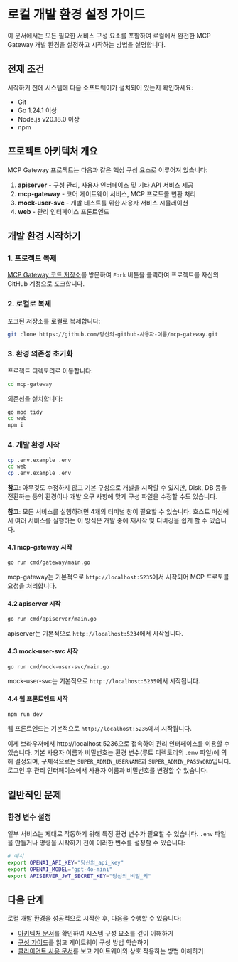 # 로컬 개발 환경 설정 가이드

이 문서에서는 모든 필요한 서비스 구성 요소를 포함하여 로컬에서 완전한 MCP Gateway 개발 환경을 설정하고 시작하는 방법을 설명합니다.

## 전제 조건

시작하기 전에 시스템에 다음 소프트웨어가 설치되어 있는지 확인하세요:

- Git
- Go 1.24.1 이상
- Node.js v20.18.0 이상
- npm

## 프로젝트 아키텍처 개요

MCP Gateway 프로젝트는 다음과 같은 핵심 구성 요소로 이루어져 있습니다:

1. **apiserver** - 구성 관리, 사용자 인터페이스 및 기타 API 서비스 제공
2. **mcp-gateway** - 코어 게이트웨이 서비스, MCP 프로토콜 변환 처리
3. **mock-user-svc** - 개발 테스트를 위한 사용자 서비스 시뮬레이션
4. **web** - 관리 인터페이스 프론트엔드

## 개발 환경 시작하기

### 1. 프로젝트 복제

[MCP Gateway 코드 저장소](https://github.com/mcp-ecosystem/mcp-gateway)를 방문하여 `Fork` 버튼을 클릭하여 프로젝트를 자신의 GitHub 계정으로 포크합니다.

### 2. 로컬로 복제

포크된 저장소를 로컬로 복제합니다:

```bash
git clone https://github.com/당신의-github-사용자-이름/mcp-gateway.git
```

### 3. 환경 의존성 초기화

프로젝트 디렉토리로 이동합니다:
```bash
cd mcp-gateway
```

의존성을 설치합니다:

```bash
go mod tidy
cd web
npm i
```

### 4. 개발 환경 시작

```bash
cp .env.example .env
cd web
cp .env.example .env
```

**참고**: 아무것도 수정하지 않고 기본 구성으로 개발을 시작할 수 있지만, Disk, DB 등을 전환하는 등의 환경이나 개발 요구 사항에 맞게 구성 파일을 수정할 수도 있습니다.

**참고**: 모든 서비스를 실행하려면 4개의 터미널 창이 필요할 수 있습니다. 호스트 머신에서 여러 서비스를 실행하는 이 방식은 개발 중에 재시작 및 디버깅을 쉽게 할 수 있습니다.

#### 4.1 mcp-gateway 시작

```bash
go run cmd/gateway/main.go
```

mcp-gateway는 기본적으로 `http://localhost:5235`에서 시작되어 MCP 프로토콜 요청을 처리합니다.

#### 4.2 apiserver 시작 

```bash
go run cmd/apiserver/main.go
```

apiserver는 기본적으로 `http://localhost:5234`에서 시작됩니다.

#### 4.3 mock-user-svc 시작

```bash
go run cmd/mock-user-svc/main.go
```

mock-user-svc는 기본적으로 `http://localhost:5235`에서 시작됩니다.

#### 4.4 웹 프론트엔드 시작

```bash
npm run dev
```

웹 프론트엔드는 기본적으로 `http://localhost:5236`에서 시작됩니다.

이제 브라우저에서 http://localhost:5236으로 접속하여 관리 인터페이스를 이용할 수 있습니다. 기본 사용자 이름과 비밀번호는 환경 변수(루트 디렉토리의 .env 파일)에 의해 결정되며, 구체적으로는 `SUPER_ADMIN_USERNAME`과 `SUPER_ADMIN_PASSWORD`입니다. 로그인 후 관리 인터페이스에서 사용자 이름과 비밀번호를 변경할 수 있습니다.

## 일반적인 문제

### 환경 변수 설정

일부 서비스는 제대로 작동하기 위해 특정 환경 변수가 필요할 수 있습니다. `.env` 파일을 만들거나 명령을 시작하기 전에 이러한 변수를 설정할 수 있습니다:

```bash
# 예시
export OPENAI_API_KEY="당신의_api_key"
export OPENAI_MODEL="gpt-4o-mini"
export APISERVER_JWT_SECRET_KEY="당신의_비밀_키"
```

## 다음 단계

로컬 개발 환경을 성공적으로 시작한 후, 다음을 수행할 수 있습니다:

- [아키텍처 문서](./architecture.md)를 확인하여 시스템 구성 요소를 깊이 이해하기
- [구성 가이드](/docs/configuration/)를 읽고 게이트웨이 구성 방법 학습하기
- [클라이언트 사용 문서](/docs/client-usage/)를 보고 게이트웨이와 상호 작용하는 방법 이해하기 